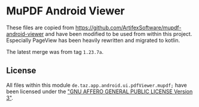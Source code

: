 # MuPDF Android Viewer

These files are copied from https://github.com/ArtifexSoftware/mupdf-android-viewer and have been
modified to be used from within this project.
Especially PageView has been heavily rewritten and migrated to kotlin.

The latest merge was from tag `1.23.7a`.

## License

All files within this module `de.taz.app.android.ui.pdfViewer.mupdf;` have been licensed under the
["GNU AFFERO GENERAL PUBLIC LICENSE Version 3"](https://github.com/ArtifexSoftware/mupdf-android-viewer/blob/master/COPYING).
